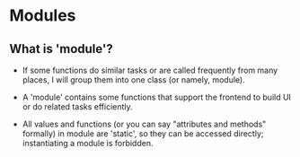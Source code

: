 # Modules

## What is 'module'?

- If some functions do similar tasks or are called frequently from many places, I will group them into one class (or namely, module).

- A 'module' contains some functions that support the frontend to build UI or do related tasks efficiently.

- All values and functions (or you can say "attributes and methods" formally) in module are 'static', so they can be accessed directly; instantiating a module is forbidden.
